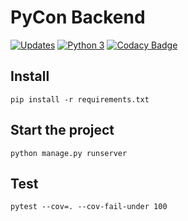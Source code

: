 # PyCon Backend

[![Updates](https://pyup.io/repos/github/patrick91/pycon/shield.svg?token=1fa644e7-367a-431d-b906-0cfa23ddda9c)](https://pyup.io/repos/github/patrick91/pycon/) [![Python 3](https://pyup.io/repos/github/patrick91/pycon/python-3-shield.svg?token=1fa644e7-367a-431d-b906-0cfa23ddda9c)](https://pyup.io/repos/github/patrick91/pycon/) [![Codacy Badge](https://api.codacy.com/project/badge/Grade/7472f142f7624ba4b7b735f90ad518f6)](https://www.codacy.com/app/simobasso/pycon?utm_source=github.com&amp;utm_medium=referral&amp;utm_content=patrick91/pycon&amp;utm_campaign=Badge_Grade)

## Install

`pip install -r requirements.txt`

## Start the project

`python manage.py runserver`

## Test

`pytest --cov=. --cov-fail-under 100`
